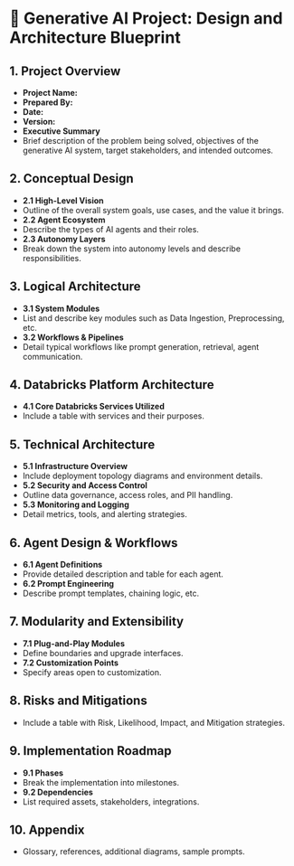 # 🧩 Generative AI Project: Design and Architecture Blueprint

## 1. Project Overview

- **Project Name:**
- **Prepared By:**
- **Date:**
- **Version:**
- **Executive Summary**
- Brief description of the problem being solved, objectives of the generative AI system, target stakeholders, and intended outcomes.

## 2. Conceptual Design

- **2.1 High-Level Vision**
- Outline of the overall system goals, use cases, and the value it brings.
- **2.2 Agent Ecosystem**
- Describe the types of AI agents and their roles.
- **2.3 Autonomy Layers**
- Break down the system into autonomy levels and describe responsibilities.

## 3. Logical Architecture

- **3.1 System Modules**
- List and describe key modules such as Data Ingestion, Preprocessing, etc.
- **3.2 Workflows & Pipelines**
- Detail typical workflows like prompt generation, retrieval, agent communication.

## 4. Databricks Platform Architecture

- **4.1 Core Databricks Services Utilized**
- Include a table with services and their purposes.

## 5. Technical Architecture

- **5.1 Infrastructure Overview**
- Include deployment topology diagrams and environment details.
- **5.2 Security and Access Control**
- Outline data governance, access roles, and PII handling.
- **5.3 Monitoring and Logging**
- Detail metrics, tools, and alerting strategies.

## 6. Agent Design & Workflows

- **6.1 Agent Definitions**
- Provide detailed description and table for each agent.
- **6.2 Prompt Engineering**
- Describe prompt templates, chaining logic, etc.

## 7. Modularity and Extensibility

- **7.1 Plug-and-Play Modules**
- Define boundaries and upgrade interfaces.
- **7.2 Customization Points**
- Specify areas open to customization.

## 8. Risks and Mitigations

- Include a table with Risk, Likelihood, Impact, and Mitigation strategies.

## 9. Implementation Roadmap

- **9.1 Phases**
- Break the implementation into milestones.
- **9.2 Dependencies**
- List required assets, stakeholders, integrations.

## 10. Appendix

- Glossary, references, additional diagrams, sample prompts.

